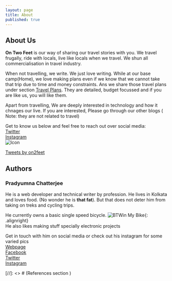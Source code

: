 ```yaml
---
layout: page
title: About
published: true
---
```

## About Us
**On Two Feet** is our way of sharing our travel stories with you. We travel frugally, ride with locals, live like locals when we travel. We shun all commercialisation in travel industry.

When not travelling, we write. We just love writing. While at our base camp(Home), we love making plans even if we know that we cannot take that trip due to time and money constraints. Ans we share those travel plans under section [Travel Plans][post-travelplansection-url]. They are detailed, budget focussed and if you are like us, you will like them.  

Apart from travelling, We are deeply interested in technology and how it chnages our live. If you are interested, Please go through our other blogs ( Note: they are not related to travel)

Get to know us below and  feel free to reach out over social media:  
[Twitter][2f-twitter-url]  
[Instagram][2f-instagram-url]   
![Icon]({{site.baseurl}}/mountains-31589_1280.png)

<a class="twitter-timeline" data-width="220" data-height="300" data-theme="dark" data-link-color="#19CF86" href="https://twitter.com/on2feet">Tweets by on2feet</a> <script async src="//platform.twitter.com/widgets.js" charset="utf-8"></script>

## Authors  
### Pradyumna Chatterjee
He is a web developer and technical writer by profession. He lives in Kolkata and loves food. (No wonder he is **that fat**). But that does not deter him from taking on treks and cycling trips.  

He currently owns a basic single speed bicycle. 
![BTWin My Bike][mybikeimage]{: .alignright}  
He also likes making stuff specially electronic projects  

Get in touch with him on social media or check out his instagram for some varied pics  
[Webpage][prad-website-url]  
[Facebook][prad-facebook-url]  
[Twitter][prad-website-url]  
[Instagram][prad-instagram-url]  

[//]: <> # (References section  )  

[mybikeimage]: https://n1.sdlcdn.com/imgs/b/t/2/BTWIN-My-Bike-SDL997652901-1-0d4b7.jpg "Mysingle speed bicycle" 
[2f-twitter-url]: https://twitter.com/on2feet "Blog Twitter Handle"  
[2f-instagram-url]: https://www.instagram.com/2and2feet/ "Blog Instagram Handle"  
[prad-website-url]: https://pradyumnac.github.io "Pradyumna's webprofile page"  
[prad-facebook-url]: https://pradyumnac.github.io "Pradyumna's facebook page"  
[prad-twitter-url]: https://pradyumnac.github.io "Pradyumna's twitter page"  
[prad-instagram-url]: https://pradyumnac.github.io "Pradyumna's instagram page"  
  
[post-travelplansection-url]: /travel-plans "Posts on budgetfriendly travel plans"
